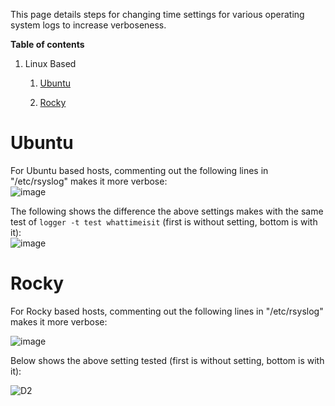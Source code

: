 This page details steps for changing time settings for various operating system logs to increase verboseness.

**Table of contents**

1. Linux Based
   
   1. [Ubuntu](#ubuntu)
   
   2. [Rocky](#rocky)



# Ubuntu

For Ubuntu based hosts, commenting out the following lines in "/etc/rsyslog" makes it more verbose:  
![image](https://user-images.githubusercontent.com/71083461/214674297-462641a0-ab55-4083-818c-acb38386d185.png)

The following shows the difference the above settings makes with the same test of `logger -t test whattimeisit` (first is without setting, bottom is with it):  
![image](https://user-images.githubusercontent.com/71083461/214674396-a0c44905-f8a5-411e-8d12-82fb5950d03f.png)



# Rocky

For Rocky based hosts, commenting out the following lines in "/etc/rsyslog" makes it more verbose:  

![image](https://user-images.githubusercontent.com/71083461/214674524-0706a22d-5141-45a1-ae12-d30f19ec014d.png)  



Below shows the above setting tested (first is without setting, bottom is with it):  

![D2](https://user-images.githubusercontent.com/71083461/214675559-61885576-d346-4d7f-9697-51f84ef33d4c.PNG)


